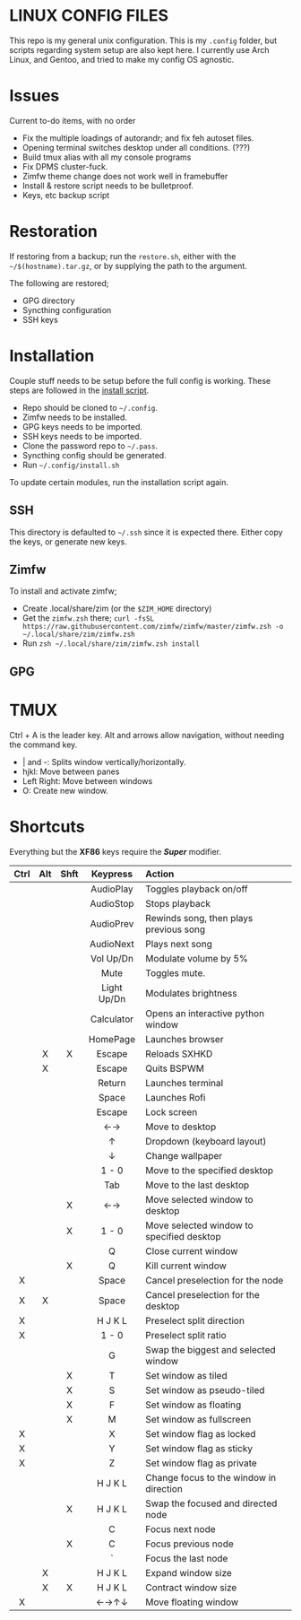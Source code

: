 # LINUX CONFIG FILES

This repo is my general unix configuration.
This is my `.config` folder, but scripts regarding system setup are also kept here.
I currently use Arch Linux, and Gentoo, and tried to make my config OS agnostic.

# Issues

Current to-do items, with no order

* Fix the multiple loadings of autorandr; and fix feh autoset files.
* Opening terminal switches desktop under all conditions. (???)
* Build tmux alias with all my console programs
* Fix DPMS cluster-fuck.
* Zimfw theme change does not work well in framebuffer
* Install & restore script needs to be bulletproof.
* Keys, etc backup script

# Restoration

If restoring from a backup; run the `restore.sh`,
either with the `~/$(hostname).tar.gz`,
or by supplying the path to the argument.

The following are restored;

* GPG directory
* Syncthing configuration
* SSH keys

# Installation

Couple stuff needs to be setup before the full config is working.
These steps are followed in the [install script](/install.sh).

* Repo should be cloned to `~/.config`.
* Zimfw needs to be installed.
* GPG keys needs to be imported.
* SSH keys needs to be imported.
* Clone the password repo to `~/.pass`.
* Syncthing config should be generated.
* Run `~/.config/install.sh`

To update certain modules, run the installation script again.

## SSH

This directory is defaulted to `~/.ssh` since it is expected there.
Either copy the keys, or generate new keys.

## Zimfw

To install and activate zimfw;

* Create .local/share/zim (or the `$ZIM_HOME` directory)
* Get the `zimfw.zsh` there;
`curl -fsSL https://raw.githubusercontent.com/zimfw/zimfw/master/zimfw.zsh -o ~/.local/share/zim/zimfw.zsh`
* Run `zsh ~/.local/share/zim/zimfw.zsh install`

## GPG

# TMUX

Ctrl + A is the leader key.
Alt and arrows allow navigation, without needing the command key.

* | and -: Splits window vertically/horizontally.
* hjkl: Move between panes
* Left Right: Move between windows
* O: Create new window.

# Shortcuts

Everything but the **XF86** keys require the **_Super_** modifier.

| Ctrl | Alt | Shft |  Keypress  | Action                                   |
|:----:|:---:|:----:|:----------:|:-----------------------------------------|
|      |     |      | AudioPlay  | Toggles playback on/off                  |
|      |     |      | AudioStop  | Stops playback                           |
|      |     |      | AudioPrev  | Rewinds song, then plays previous song   |
|      |     |      | AudioNext  | Plays next song                          |
|      |     |      | Vol Up/Dn  | Modulate volume by 5%                    |
|      |     |      | Mute       | Toggles mute.                            |
|      |     |      | Light Up/Dn| Modulates brightness                     |
|      |     |      | Calculator | Opens an interactive python window       |
|      |     |      | HomePage   | Launches browser                         |
|      |  X  |   X  | Escape     | Reloads SXHKD                            |
|      |  X  |      | Escape     | Quits BSPWM                              |
|      |     |      | Return     | Launches terminal                        |
|      |     |      | Space      | Launches Rofi                            |
|      |     |      | Escape     | Lock screen                              |
|      |     |      | ←→         | Move to desktop                          |
|      |     |      | ↑          | Dropdown (keyboard layout)               |
|      |     |      | ↓          | Change wallpaper                         |
|      |     |      | 1 - 0      | Move to the specified desktop            |
|      |     |      | Tab        | Move to the last desktop                 |
|      |     |   X  | ←→         | Move selected window to desktop          |
|      |     |   X  | 1 - 0      | Move selected window to specified desktop|
|      |     |      | Q          | Close current window                     |
|      |     |   X  | Q          | Kill current window                      |
|   X  |     |      | Space      | Cancel preselection for the node         |
|   X  |  X  |      | Space      | Cancel preselection for the desktop      |
|   X  |     |      | H J K L    | Preselect split direction                |
|   X  |     |      | 1 - 0      | Preselect split ratio                    |
|      |     |      | G          | Swap the biggest and selected window     |
|      |     |   X  | T          | Set window as tiled                      |
|      |     |   X  | S          | Set window as pseudo-tiled               |
|      |     |   X  | F          | Set window as floating                   |
|      |     |   X  | M          | Set window as fullscreen                 |
|   X  |     |      | X          | Set window flag as locked                |
|   X  |     |      | Y          | Set window flag as sticky                |
|   X  |     |      | Z          | Set window flag as private               |
|      |     |      | H J K L    | Change focus to the window in direction  |
|      |     |   X  | H J K L    | Swap the focused and directed node       |
|      |     |      | C          | Focus next node                          |
|      |     |   X  | C          | Focus previous node                      |
|      |     |      | \`         | Focus the last node                      |
|      |  X  |      | H J K L    | Expand window size                       |
|      |  X  |   X  | H J K L    | Contract window size                     |
|   X  |     |      | ←→↑↓       | Move floating window                     |
